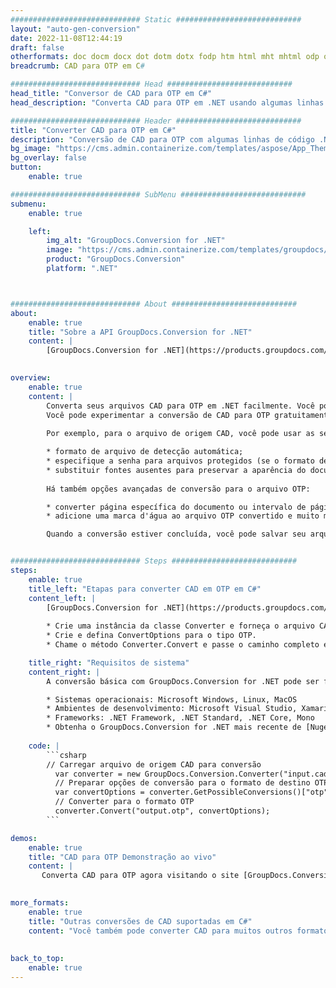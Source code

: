 ```yaml
---
############################# Static ############################
layout: "auto-gen-conversion"
date: 2022-11-08T12:44:19
draft: false
otherformats: doc docm docx dot dotm dotx fodp htm html mht mhtml odp odt otp pot potm potx pps ppsm ppsx ppt pptm pptx rtf
breadcrumb: CAD para OTP em C#

############################# Head ############################
head_title: "Conversor de CAD para OTP em C#"
head_description: "Converta CAD para OTP em .NET usando algumas linhas de código. Use a API de conversão de documentos do GroupDocs para converter mais de 160 formatos de arquivo."

############################# Header ############################
title: "Converter CAD para OTP em C#"
description: "Conversão de CAD para OTP com algumas linhas de código .NET"
bg_image: "https://cms.admin.containerize.com/templates/aspose/App_Themes/V3/images/bg/header1.png"
bg_overlay: false
button:
    enable: true

############################# SubMenu ############################
submenu:
    enable: true

    left:
        img_alt: "GroupDocs.Conversion for .NET"
        image: "https://cms.admin.containerize.com/templates/groupdocs/images/product-logos/90x90-noborder/groupdocs-conversion-net.png"
        product: "GroupDocs.Conversion"
        platform: ".NET"



############################# About ############################
about:
    enable: true
    title: "Sobre a API GroupDocs.Conversion for .NET"
    content: |
        [GroupDocs.Conversion for .NET](https://products.groupdocs.com/conversion/net/) pode ser usado para converter Microsoft Word, Excel, PowerPoint, PDF, Visio e outros formatos. GroupDocs.Conversion é uma API independente que é adequada para sistemas internos e de back-end onde é necessário alto desempenho. Não depende de nenhum software como Microsoft ou Open Office.
    

overview:
    enable: true
    content: |
        Converta seus arquivos CAD para OTP em .NET facilmente. Você pode usar apenas algumas linhas de código C# em qualquer plataforma de sua escolha, como - Windows, Linux, macOS.
        Você pode experimentar a conversão de CAD para OTP gratuitamente e avaliar a qualidade dos resultados da conversão. Juntamente com cenários de conversão de arquivo simples, você pode tentar opções mais avançadas para carregar o arquivo de origem CAD e para salvar o resultado de saída OTP. 
        
        Por exemplo, para o arquivo de origem CAD, você pode usar as seguintes opções de carregamento:

        * formato de arquivo de detecção automática;
        * especifique a senha para arquivos protegidos (se o formato de arquivo suportar);
        * substituir fontes ausentes para preservar a aparência do documento.
        
        Há também opções avançadas de conversão para o arquivo OTP:

        * converter página específica do documento ou intervalo de páginas;
        * adicione uma marca d'água ao arquivo OTP convertido e muito mais.

        Quando a conversão estiver concluída, você pode salvar seu arquivo OTP no caminho do arquivo local ou em qualquer armazenamento de terceiros, como FTP, Amazon S3, Google Drive, Dropbox etc. Observe - para converter CAD para {{ TO}} não há necessidade de nenhum software adicional instalado - como MS Office, Open Office, Adobe Acrobat Reader etc.


############################# Steps ############################
steps:
    enable: true
    title_left: "Etapas para converter CAD em OTP em C#"
    content_left: |
        [GroupDocs.Conversion for .NET](https://products.groupdocs.com/conversion/net/) torna mais fácil para os desenvolvedores converter um arquivo CAD para OTP com algumas linhas de código.
        
        * Crie uma instância da classe Converter e forneça o arquivo CAD com o caminho completo
        * Crie e defina ConvertOptions para o tipo OTP.
        * Chame o método Converter.Convert e passe o caminho completo e o formato (OTP) como parâmetro

    title_right: "Requisitos de sistema"
    content_right: |
        A conversão básica com GroupDocs.Conversion for .NET pode ser feita em apenas algumas etapas simples. Nossas APIs são suportadas em todas as principais plataformas e sistemas operacionais. Antes de executar o código abaixo, certifique-se de ter os seguintes pré-requisitos instalados em seu sistema.

        * Sistemas operacionais: Microsoft Windows, Linux, MacOS
        * Ambientes de desenvolvimento: Microsoft Visual Studio, Xamarin, MonoDevelop
        * Frameworks: .NET Framework, .NET Standard, .NET Core, Mono
        * Obtenha o GroupDocs.Conversion for .NET mais recente de [Nuget](https://www.nuget.org/packages/groupdocs.conversion)
         
    code: |
        ```csharp    
        // Carregar arquivo de origem CAD para conversão
          var converter = new GroupDocs.Conversion.Converter("input.cad");
          // Preparar opções de conversão para o formato de destino OTP
          var convertOptions = converter.GetPossibleConversions()["otp"].ConvertOptions;
          // Converter para o formato OTP
          converter.Convert("output.otp", convertOptions);
        ```

demos:
    enable: true
    title: "CAD para OTP Demonstração ao vivo"
    content: |
       Converta CAD para OTP agora visitando o site [GroupDocs.Conversion App](https://products.groupdocs.app/conversion/family). A demonstração online tem as seguintes vantagens
          

more_formats:
    enable: true
    title: "Outras conversões de CAD suportadas em C#"
    content: "Você também pode converter CAD para muitos outros formatos de arquivo. Por favor, veja a lista abaixo."
       
       
back_to_top:
    enable: true
---
```

